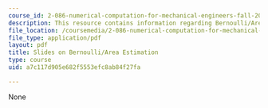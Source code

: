 ```yaml
---
course_id: 2-086-numerical-computation-for-mechanical-engineers-fall-2012
description: This resource contains information regarding Bernoulli/Area Estimation.
file_location: /coursemedia/2-086-numerical-computation-for-mechanical-engineers-fall-2012/a7c117d905e682f5553efc8ab84f27fa_MIT2_086F12_unit2_bern.pdf
file_type: application/pdf
layout: pdf
title: Slides on Bernoulli/Area Estimation
type: course
uid: a7c117d905e682f5553efc8ab84f27fa

---
```

None